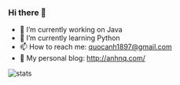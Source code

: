 ### Hi there 👋

- 🔭 I’m currently working on Java
- 🌱 I’m currently learning Python
- 📫 How to reach me: quocanh1897@gmail.com
- 🤟 My personal blog: http://anhnq.com/

![stats](https://github-readme-stats.vercel.app/api?username=quocanh1897&show_icons=true&theme=merko)
